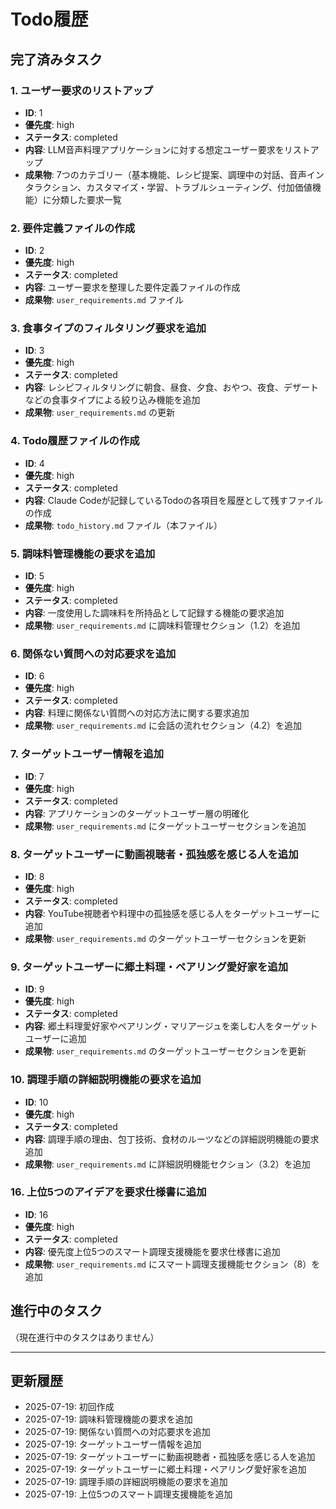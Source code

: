 # Todo履歴

## 完了済みタスク

### 1. ユーザー要求のリストアップ
- **ID**: 1
- **優先度**: high
- **ステータス**: completed
- **内容**: LLM音声料理アプリケーションに対する想定ユーザー要求をリストアップ
- **成果物**: 7つのカテゴリー（基本機能、レシピ提案、調理中の対話、音声インタラクション、カスタマイズ・学習、トラブルシューティング、付加価値機能）に分類した要求一覧

### 2. 要件定義ファイルの作成
- **ID**: 2
- **優先度**: high
- **ステータス**: completed
- **内容**: ユーザー要求を整理した要件定義ファイルの作成
- **成果物**: `user_requirements.md` ファイル

### 3. 食事タイプのフィルタリング要求を追加
- **ID**: 3
- **優先度**: high
- **ステータス**: completed
- **内容**: レシピフィルタリングに朝食、昼食、夕食、おやつ、夜食、デザートなどの食事タイプによる絞り込み機能を追加
- **成果物**: `user_requirements.md` の更新

### 4. Todo履歴ファイルの作成
- **ID**: 4
- **優先度**: high
- **ステータス**: completed
- **内容**: Claude Codeが記録しているTodoの各項目を履歴として残すファイルの作成
- **成果物**: `todo_history.md` ファイル（本ファイル）

### 5. 調味料管理機能の要求を追加
- **ID**: 5
- **優先度**: high
- **ステータス**: completed
- **内容**: 一度使用した調味料を所持品として記録する機能の要求追加
- **成果物**: `user_requirements.md` に調味料管理セクション（1.2）を追加

### 6. 関係ない質問への対応要求を追加
- **ID**: 6
- **優先度**: high
- **ステータス**: completed
- **内容**: 料理に関係ない質問への対応方法に関する要求追加
- **成果物**: `user_requirements.md` に会話の流れセクション（4.2）を追加

### 7. ターゲットユーザー情報を追加
- **ID**: 7
- **優先度**: high
- **ステータス**: completed
- **内容**: アプリケーションのターゲットユーザー層の明確化
- **成果物**: `user_requirements.md` にターゲットユーザーセクションを追加

### 8. ターゲットユーザーに動画視聴者・孤独感を感じる人を追加
- **ID**: 8
- **優先度**: high
- **ステータス**: completed
- **内容**: YouTube視聴者や料理中の孤独感を感じる人をターゲットユーザーに追加
- **成果物**: `user_requirements.md` のターゲットユーザーセクションを更新

### 9. ターゲットユーザーに郷土料理・ペアリング愛好家を追加
- **ID**: 9
- **優先度**: high
- **ステータス**: completed
- **内容**: 郷土料理愛好家やペアリング・マリアージュを楽しむ人をターゲットユーザーに追加
- **成果物**: `user_requirements.md` のターゲットユーザーセクションを更新

### 10. 調理手順の詳細説明機能の要求を追加
- **ID**: 10
- **優先度**: high
- **ステータス**: completed
- **内容**: 調理手順の理由、包丁技術、食材のルーツなどの詳細説明機能の要求追加
- **成果物**: `user_requirements.md` に詳細説明機能セクション（3.2）を追加

### 16. 上位5つのアイデアを要求仕様書に追加
- **ID**: 16
- **優先度**: high
- **ステータス**: completed
- **内容**: 優先度上位5つのスマート調理支援機能を要求仕様書に追加
- **成果物**: `user_requirements.md` にスマート調理支援機能セクション（8）を追加

## 進行中のタスク

（現在進行中のタスクはありません）

---

## 更新履歴
- 2025-07-19: 初回作成
- 2025-07-19: 調味料管理機能の要求を追加
- 2025-07-19: 関係ない質問への対応要求を追加
- 2025-07-19: ターゲットユーザー情報を追加
- 2025-07-19: ターゲットユーザーに動画視聴者・孤独感を感じる人を追加
- 2025-07-19: ターゲットユーザーに郷土料理・ペアリング愛好家を追加
- 2025-07-19: 調理手順の詳細説明機能の要求を追加
- 2025-07-19: 上位5つのスマート調理支援機能を追加